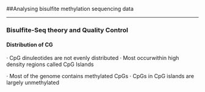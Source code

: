 ##Analysing bisulfite methylation sequencing data

---

### Bisulfite-Seq theory and Quality Control

#### Distribution of CG
· CpG dinuleotides are not evenly distributed
· Most occurwithin high density regions called CpG Islands

· Most of the genome contains methylated CpGs
· CpGs in CpG islands are largely unmethylated
